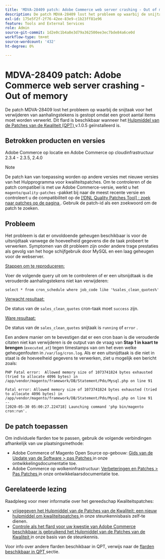 ```yaml
---
title: 'MDVA-28409 patch: Adobe Commerce web server crashing - Out of memory'
description: De patch MDVA-28409 lost het probleem op waarbij de snijtaak voor het verwijderen van aanhalingstekens is gestopt omdat een groot aantal items moet worden verwerkt. Deze patch is beschikbaar wanneer het [Quality Patches Tool (QPT)](https://devdocs.magento.com/guides/v2.4/comp-mgr/patching.html#mqp) v.1.0.5 is geïnstalleerd.
exl-id: 175e5f2f-2f76-42ee-83e9-c1b23ff81e96
feature: Tools and External Services
role: Admin
source-git-commit: 1d2e0c1b4a8e3d79a362500ee3ec7bde84a6ce0d
workflow-type: tm+mt
source-wordcount: '432'
ht-degree: 0%

---
```


# MDVA-28409 patch: Adobe Commerce web server crashing - Out of memory

De patch MDVA-28409 lost het probleem op waarbij de snijtaak voor het verwijderen van aanhalingstekens is gestopt omdat een groot aantal items moet worden verwerkt. Dit flard is beschikbaar wanneer het [ Hulpmiddel van de Patches van de Kwaliteit (QPT) ](https://devdocs.magento.com/guides/v2.4/comp-mgr/patching.html#mqp) v.1.0.5 geïnstalleerd is.

## Betrokken producten en versies

Adobe Commerce op locatie en Adobe Commerce op cloudinfrastructuur 2.3.4 - 2.3.5, 2.4.0

>[!NOTE]
>
>De patch kan van toepassing worden op andere versies met nieuwe versies van het Hulpprogramma voor kwaliteitspatches. Om te controleren of de patch compatibel is met uw Adobe Commerce-versie, werkt u het `magento/quality-patches` -pakket bij naar de meest recente versie en controleert u de compatibiliteit op de [[!DNL Quality Patches Tool] : zoek naar patches op de pagina ](https://devdocs.magento.com/quality-patches/tool.html#patch-grid) . Gebruik de patch-id als een zoekwoord om de patch te zoeken.

## Probleem

Het probleem is dat er onvoldoende geheugen beschikbaar is voor de uitsnijdtaak vanwege de hoeveelheid gegevens die de taak probeert te verwerken. Symptomen van dit probleem zijn onder andere trage prestaties als gevolg van het hoge schijfgebruik door MySQL en een laag geheugen voor de webserver.

<u> Stappen om te reproduceren:</u>

Voer de volgende query uit om te controleren of er een uitsnijdtaak is die verouderde aanhalingstekens niet kan verwijderen:

```
select * from cron_schedule where job_code like '%sales_clean_quotes%'
```

<u> Verwacht resultaat:</u>

De status van de `sales_clean_quotes` cron-taak moet `success` zijn.

<u> Ware resultaat:</u>

De status van de `sales_clean_quotes` snijtaak is `running` of `error` .

Een andere manier om te bevestigen dat er een cron baan is die verouderde citaten niet kan verwijderen is de output van de vraag van **Stap 1 in kaart te brengen** (`executed_at`) tegen timestamps van om het even welke geheugenfouten in `/var/log/cron.log`. Als er een uitsnijdtaak is die niet in staat is de hoeveelheid gegevens te verwerken, ziet u mogelijk een bericht zoals:

```
PHP Fatal error:  Allowed memory size of 1073741824 bytes exhausted (tried to allocate 4096 bytes) in /app/vendor/magento/framework/DB/Statement/Pdo/Mysql.php on line 91

Fatal error: Allowed memory size of 1073741824 bytes exhausted (tried to allocate 4096 bytes) in /app/vendor/magento/framework/DB/Statement/Pdo/Mysql.php on line 91
--
[2020-05-30 05:00:27.224718] Launching command 'php bin/magento cron:run'.
```

## De patch toepassen

Om individuele flarden toe te passen, gebruik de volgende verbindingen afhankelijk van uw plaatsingsmethode:

* Adobe Commerce of Magento Open Source op-gebouw: [ Gids van de Update van de Software > pas Patches ](https://devdocs.magento.com/guides/v2.4/comp-mgr/patching/mqp.html) in onze ontwikkelingsdocumentatie toe.
* Adobe Commerce op wolkeninfrastructuur: [ Verbeteringen en Patches > Pas Patches ](https://devdocs.magento.com/cloud/project/project-patch.html) in onze ontwikkelaarsdocumentatie toe.

## Gerelateerde lezing

Raadpleeg voor meer informatie over het gereedschap Kwaliteitspatches:

* [ vrijgegeven het Hulpmiddel van de Patches van de Kwaliteit: een nieuw hulpmiddel om kwaliteitspatches ](/help/announcements/adobe-commerce-announcements/magento-quality-patches-released-new-tool-to-self-serve-quality-patches.md) in onze steunkennisbasis zelf-te dienen.
* [ Controle als het flard voor uw kwestie van Adobe Commerce beschikbaar is gebruikend het Hulpmiddel van de Patches van de Kwaliteit ](/help/support-tools/patches-available-in-qpt-tool/check-patch-for-magento-issue-with-magento-quality-patches.md) in onze basis van de steunkennis.

Voor info over andere flarden beschikbaar in QPT, verwijs naar de [ flarden beschikbaar in QPT ](https://support.magento.com/hc/en-us/sections/360010506631-Patches-available-in-MQP-tool-) sectie.
